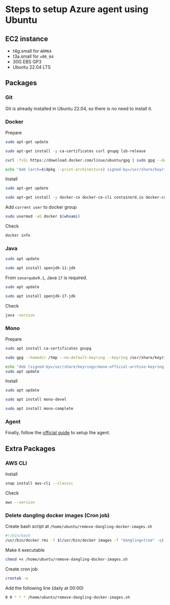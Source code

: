 # Steps to setup Azure agent using Ubuntu

## EC2 instance

- t4g.small for `ARM64`
- t3a.small for `x86_64`
- 30G EBS GP3
- Ubuntu 22.04 LTS

## Packages

### Git

Git is already installed in Ubuntu 22.04, so there is no need to install it.

### Docker

Prepare

```sh
sudo apt-get update

sudo apt-get install -y ca-certificates curl gnupg lsb-release

curl -fsSL https://download.docker.com/linux/ubuntu/gpg | sudo gpg --dearmor -o /usr/share/keyrings/docker-archive-keyring.gpg

echo "deb [arch=$(dpkg --print-architecture) signed-by=/usr/share/keyrings/docker-archive-keyring.gpg] https://download.docker.com/linux/ubuntu $(lsb_release -cs) stable" | sudo tee /etc/apt/sources.list.d/docker.list > /dev/null
```

Install

```sh
sudo apt-get update

sudo apt-get install -y docker-ce docker-ce-cli containerd.io docker-compose-plugin
```

Add `current user` to docker group

```sh
sudo usermod -aG docker $(whoami)
```

Check

```sh
docker info
```

### Java

```sh
sudo apt update

sudo apt install openjdk-11-jdk
```

From `sonarqube9.1`, Java `17` is required.

```sh
sudo apt update

sudo apt install openjdk-17-jdk
```

Check

```sh
java -version
```

### Mono

Prepare

```sh
sudo apt install ca-certificates gnupg

sudo gpg --homedir /tmp --no-default-keyring --keyring /usr/share/keyrings/mono-official-archive-keyring.gpg --keyserver hkp://keyserver.ubuntu.com:80 --recv-keys 3FA7E0328081BFF6A14DA29AA6A19B38D3D831EF

echo "deb [signed-by=/usr/share/keyrings/mono-official-archive-keyring.gpg] https://download.mono-project.com/repo/ubuntu stable-focal main" | sudo tee /etc/apt/sources.list.d/mono-official-stable.list
sudo apt update
```

Install

```sh
sudo apt update

sudo apt install mono-devel

sudo apt install mono-complete
```

### Agent

Finally, follow the [official guide](https://learn.microsoft.com/en-us/azure/devops/pipelines/agents/v2-linux?view=azure-devops) to setup the agent.

## Extra Packages

### AWS CLI

Install

```sh
snap install aws-cli --classic
```

Check

```sh
aws --version
```

### Delete dangling docker images (Cron job)

Create bash script at `/home/ubuntu/remove-dangling-docker-images.sh`

```sh
#!/bin/bash
/usr/bin/docker rmi -f $(/usr/bin/docker images -f "dangling=true" -q)
```

Make it executable

```sh
chmod +x /home/ubuntu/remove-dangling-docker-images.sh
```

Create cron job

```sh
crontab -e
```

Add the following line (daily at 00:00)

```sh
0 0 * * * /home/ubuntu/remove-dangling-docker-images.sh
```
